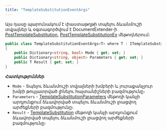 ```yaml
---
title: "TemplateSubstitutionEventArgs" 
---
```


Այս դասը պարունակում է փաստաթղթի տպելու ձևանմուշի տվյալներ և օգտագործվում է DocumentExtender-ի [PostTemplateSubstitution](../../definitions/document_extender/PostTemplateSubstitution.md), [PostTemplateSubstitutionEx](../../definitions/document_extender/PostTemplateSubstitutionEx.md) մեթոդներում։

```c#
public class TemplateSubstitutionEventArgs<T> where T : ITemplateSubstitution
{
    public Dictionary<string, bool> Mode { get; set; }
    public Dictionary<string, object> Parameters { get; set; }
    public T Result { get; set; }
}
```

**Հատկություններ**

* `Mode` - Տպելու ձևանմուշի տվյալների խմբերի և յուրաքանչյուր խմբի թույլատրված լինելու հայտանիշների բազմությունը։
* `Parameters` - [TemplateSubstitutionParameters](https://armsoft.github.io/as4x-docs/HTM/ProgrGuide/ScriptProcs/TemplateSubstitutionParameters.html) մեթոդի կանչի արդյունքում ձևավորված տպելու ձևանմուշի լրացվող արժեքների բազմությունը։
* `Result` - [TemplateSubstitution](../../../server_api/definitions/document/TemplateSubstitution.md) մեթոդի կանչի արդյունքում ձևավորված տպելու ձևանմուշի լրացվող արժեքների բազմությունը։